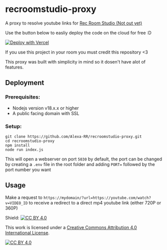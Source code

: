 # recroomstudio-proxy
A proxy to resolve youtube links for [Rec Room Studio (Not out yet)](https://recroom.com/studio)

Use the button below to easliy deploy the code on the cloud for free :D

[![Deploy with Vercel](https://vercel.com/button)](https://vercel.com/new/clone?repository-url=https%3A%2F%2Fgithub.com%2FAlexa-RR%2Frecroomstudio-proxy%2Ftree%2Fmain)



If you use this project in your room you must credit this repository <3

This proxy was built with simplicity in mind so it dosen't have alot of features.

## Deployment

### Prerequisites:
- Nodejs version v18.x.x or higher
- A public facing domain with SSL


### Setup:
```
git clone https://github.com/Alexa-RR/recroomstudio-proxy.git
cd recroomstudio-proxy
npm install
node run index.js
```

This will open a webserver on port `5030` by default, the port can be changed by creating a `.env` file in the root folder and adding `PORT=` followed by the port number you want



## Usage

Make a request to `https://mydomain/?url=https://youtube.com/watch?v=VIDEO_ID` to receive a redirect to a direct mp4 youtube link (either 720P or 360P) 

Shield: [![CC BY 4.0][cc-by-shield]][cc-by]

This work is licensed under a
[Creative Commons Attribution 4.0 International License][cc-by].

[![CC BY 4.0][cc-by-image]][cc-by]

[cc-by]: http://creativecommons.org/licenses/by/4.0/
[cc-by-image]: https://i.creativecommons.org/l/by/4.0/88x31.png
[cc-by-shield]: https://img.shields.io/badge/License-CC%20BY%204.0-lightgrey.svg
